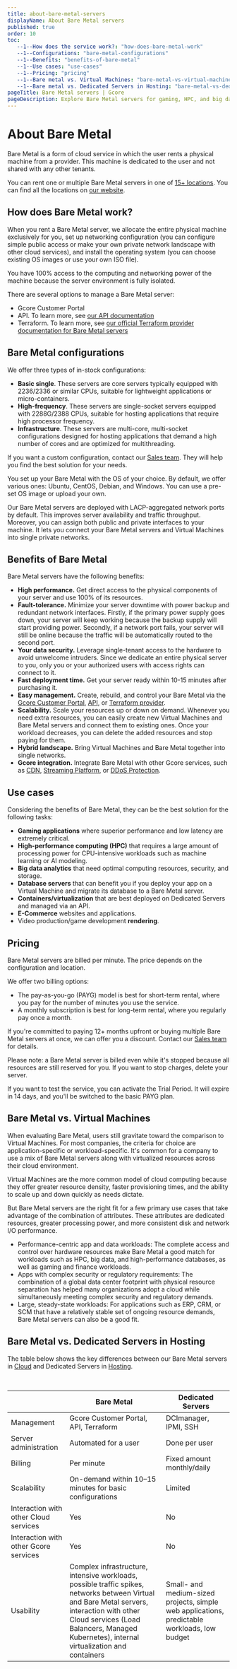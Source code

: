 ```yaml
---
title: about-bare-metal-servers
displayName: About Bare Metal servers
published: true
order: 10
toc:
   --1--How does the service work?: "how-does-bare-metal-work"
   --1--Configurations: "bare-metal-configurations"
   --1--Benefits: "benefits-of-bare-metal"
   --1--Use cases: "use-cases"
   --1--Pricing: "pricing"
   --1--Bare metal vs. Virtual Machines: "bare-metal-vs-virtual-machines"
   --1--Bare metal vs. Dedicated Servers in Hosting: "bare-metal-vs-dedicated-servers-in-hosting"
pageTitle: Bare Metal servers | Gcore
pageDescription: Explore Bare Metal servers for gaming, HPC, and big data. High performance, fault-tolerance, data security. Compare Virtual Machines & Bare Metal.
---
```

# About Bare Metal

Bare Metal is a form of cloud service in which the user rents a physical machine from a provider. This machine is dedicated to the user and not shared with any other tenants.

You can rent one or multiple Bare Metal servers in one of <a href="https://gcore.com/cloud/bare-metal-servers" target="_blank">15+ locations</a>. You can find all the locations on <a href="https://gcore.com/cloud/bare-metal-servers" target="_blank">our website</a>.

## How does Bare Metal work?

When you rent a Bare Metal server, we allocate the entire physical machine exclusively for you, set up networking configuration (you can configure simple public access or make your own private network landscape with other cloud services), and install the operating system (you can choose existing OS images or use your own ISO file).

You have 100% access to the computing and networking power of the machine because the server environment is fully isolated.

There are several options to manage a Bare Metal server:

*   Gcore Customer Portal
*   API. To learn more, see <a href="https://api.gcore.com/docs/cloud" target="_blank">our API documentation</a>
*   Terraform. To learn more, see <a href="https://registry.terraform.io/providers/G-Core/gcore/latest/docs/resources/baremetal" target="_blank">our official Terraform provider documentation for Bare Metal servers</a>

## Bare Metal configurations

We offer three types of in-stock configurations:

*  **Basic single**. These servers are core servers typically equipped with 2236/2336 or similar CPUs, suitable for lightweight applications or micro-containers.
*  **High-frequency**. These servers are single-socket servers equipped with 2288G/2388 CPUs, suitable for hosting applications that require high processor frequency.
*  **Infrastructure**. These servers are multi-core, multi-socket configurations designed for hosting applications that demand a high number of cores and are optimized for multithreading.

If you want a custom configuration, contact our [Sales team](mailto:sales@gcore.com). They will help you find the best solution for your needs.

You set up your Bare Metal with the OS of your choice. By default, we offer various ones: Ubuntu, CentOS, Debian, and Windows. You can use a pre-set OS image or upload your own.

Our Bare Metal servers are deployed with LACP-aggregated network ports by default. This improves server availability and traffic throughput. Moreover, you can assign both public and private interfaces to your machine. It lets you connect your Bare Metal servers and Virtual Machines into single private networks.

## Benefits of Bare Metal

Bare Metal servers have the following benefits:

*   **High performance.** Get direct access to the physical components of your server and use 100% of its resources.
*   **Fault-tolerance.** Minimize your server downtime with power backup and redundant network interfaces. Firstly, if the primary power supply goes down, your server will keep working because the backup supply will start providing power. Secondly, if a network port fails, your server will still be online because the traffic will be automatically routed to the second port.
*   **Your data security.** Leverage single-tenant access to the hardware to avoid unwelcome intruders. Since we dedicate an entire physical server to you, only you or your authorized users with access rights can connect to it.
*   **Fast deployment time.** Get your server ready within 10-15 minutes after purchasing it.
*   **Easy management.** Create, rebuild, and control your Bare Metal via the <a href="https://cloud.gcore.com" target="_blank">Gcore Customer Portal</a>, <a href="https://api.gcore.com/docs/cloud" target="_blank">API</a>, or <a href="https://registry.terraform.io/providers/G-Core/gcore" target="_blank">Terraform provider</a>.
*   **Scalability.** Scale your resources up or down on demand. Whenever you need extra resources, you can easily create new Virtual Machines and Bare Metal servers and connect them to existing ones. Once your workload decreases, you can delete the added resources and stop paying for them.
*   **Hybrid landscape.** Bring Virtual Machines and Bare Metal together into single networks.
*   **Gcore integration.** Integrate Bare Metal with other Gcore services, such as <a href="https://gcore.com/cdn" target="_blank">CDN</a>, <a href="https://gcore.com/streaming-platform" target="_blank">Streaming Platform</a>, or  <a href="https://gcore.com/ddos-protection" target="_blank">DDoS Protection</a>.

## Use cases

Considering the benefits of Bare Metal, they can be the best solution for the following tasks:

*   **Gaming applications** where superior performance and low latency are extremely critical.
*   **High-performance computing (HPC)** that requires a large amount of processing power for CPU-intensive workloads such as machine learning or AI modeling.
*   **Big data analytics** that need optimal computing resources, security, and storage.
*   **Database servers** that can benefit you if you deploy your app on a Virtual Machine and migrate its database to a Bare Metal server.
*   **Containers/virtualization** that are best deployed on Dedicated Servers and managed via an API.
*   **E-Commerce** websites and applications.
*   Video production/game development **rendering**.

## Pricing

Bare Metal servers are billed per minute. The price depends on the configuration and location.

We offer two billing options:

*   The pay-as-you-go (PAYG) model is best for short-term rental, where you pay for the number of minutes you use the service.
*   A monthly subscription is best for long-term rental, where you regularly pay once a month.

If you're committed to paying 12+ months upfront or buying multiple Bare Metal servers at once, we can offer you a discount. Contact our [Sales team](mailto:sales@gcore.com) for details.

Please note: a Bare Metal server is billed even while it's stopped because all resources are still reserved for you. If you want to stop charges, delete your server.

If you want to test the service, you can activate the Trial Period. It will expire in 14 days, and you'll be switched to the basic PAYG plan.

## Bare Metal vs. Virtual Machines

When evaluating Bare Metal, users still gravitate toward the comparison to Virtual Machines. For most companies, the criteria for choice are application-specific or workload-specific. It's common for a company to use a mix of Bare Metal servers along with virtualized resources across their cloud environment.

Virtual Machines are the more common model of cloud computing because they offer greater resource density, faster provisioning times, and the ability to scale up and down quickly as needs dictate.

But Bare Metal servers are the right fit for a few primary use cases that take advantage of the combination of attributes. These attributes are dedicated resources, greater processing power, and more consistent disk and network I/O performance.

*   Performance-centric app and data workloads: The complete access and control over hardware resources make Bare Metal a good match for workloads such as HPC, big data, and high-performance databases, as well as gaming and finance workloads.
*   Apps with complex security or regulatory requirements: The combination of a global data center footprint with physical resource separation has helped many organizations adopt a cloud while simultaneously meeting complex security and regulatory demands.
*   Large, steady-state workloads: For applications such as ERP, CRM, or SCM that have a relatively stable set of ongoing resource demands, Bare Metal servers can also be a good fit.

## Bare Metal vs. Dedicated Servers in Hosting

The table below shows the key differences between our Bare Metal servers in <a href="https://gcore.com/cloud" target="_blank">Cloud</a> and Dedicated Servers in <a href="https://gcore.com/hosting" target="_blank">Hosting</a>.

 

|                                       | Bare Metal                                                                                                                                                                                                                                            | Dedicated Servers                                                                                    |
|---------------------------------------|--------------------------------------------------------------------------------------------------------------------------------------------------------------------------------------------------------------------------------------------------------|------------------------------------------------------------------------------------------------------|
| Management                            | Gcore Customer Portal, API, Terraform                                                                                                                                                                                                                    | DCImanager, IPMI, SSH                                                                                |
| Server administration                 | Automated for a user                                                                                                                                                                                                                                   | Done per user                                                                                        |
| Billing                               | Per minute                                                                                                                                                                                                                                             | Fixed amount monthly/daily                                                                           |
| Scalability                           | On-demand within 10–15 minutes for basic configurations                                                                                                                                                                                                | Limited                                                                                              |
| Interaction with other Cloud services | Yes                                                                                                                                                                                                                                                    | No                                                                                                   |
| Interaction with other Gcore services | Yes                                                                                                                                                                                                                                                    | No                                                                                                   |
| Usability                             | Complex infrastructure, intensive workloads, possible traffic spikes, networks between Virtual and Bare Metal servers, interaction with other Cloud services (Load Balancers, Managed Kubernetes), internal virtualization and containers | Small- and medium-sized projects, simple web applications, predictable workloads, low budget |
